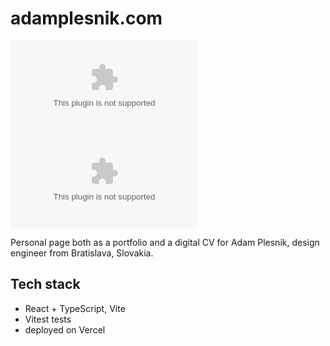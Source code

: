 # adamplesnik.com

!['License'](https://badgen.net/github/license/adamplesnik/adamplesnik.com)
!['Checks'](https://badgen.net/github/checks/adamplesnik/adamplesnik.com)

Personal page both as a portfolio and a digital CV for Adam Plesnik, design engineer from Bratislava, Slovakia.

## Tech stack

- React + TypeScript, Vite
- Vitest tests
- deployed on Vercel
